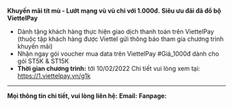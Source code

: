 **Khuyến mãi tít mù - Lướt mạng vù vù chỉ với 1.000đ.**
**Siêu ưu đãi đã đổ bộ ViettelPay**
- Dành tặng khách hàng thực hiện giao dịch thanh toán trên ViettelPay (thuộc tập khách hàng được Viettel gửi
  thông báo tham gia chương trình khuyến mãi)
- Nhận ngay gói voucher mua data trên ViettelPay #Giá_1000đ dành cho gói ST5K & ST15K
- **Thời gian chương trình:** tới 10/02/2022
  Chi tiết vui lòng xem tại: https://1.viettelpay.vn/g1k
----
**Mọi thông tin chi tiết, vui lòng liên hệ:**
**Email:**
**Fanpage:** 